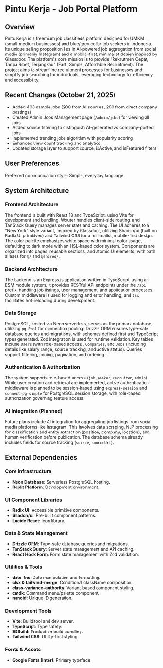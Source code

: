 # Pintu Kerja - Job Portal Platform

## Overview
Pintu Kerja is a freemium job classifieds platform designed for UMKM (small-medium businesses) and blue/grey collar job seekers in Indonesia. Its unique selling proposition lies in AI-powered job aggregation from social media (primarily Instagram) and a mobile-first, minimalist design inspired by Glassdoor. The platform's core mission is to provide "Rekrutmen Cepat, Tanpa Ribet, Terjangkau" (Fast, Simple, Affordable Recruitment). The project aims to streamline recruitment processes for businesses and simplify job searching for individuals, leveraging technology for efficiency and accessibility.

## Recent Changes (October 21, 2025)
- Added 400 sample jobs (200 from AI sources, 200 from direct company postings)
- Created Admin Jobs Management page (`/admin/jobs`) for viewing all jobs
- Added source filtering to distinguish AI-generated vs company-posted jobs
- Implemented trending jobs algorithm with popularity scoring
- Enhanced view count tracking and analytics
- Updated storage layer to support source, isActive, and isFeatured filters

## User Preferences
Preferred communication style: Simple, everyday language.

## System Architecture

### Frontend Architecture
The frontend is built with React 18 and TypeScript, using Vite for development and bundling. Wouter handles client-side routing, and TanStack Query manages server state and caching. The UI adheres to a "New York" style variant, inspired by Glassdoor, utilizing Shadcn/ui (built on Radix UI primitives) and Tailwind CSS for a minimalist, mobile-first design. The color palette emphasizes white space with minimal color usage, defaulting to dark mode with an HSL-based color system. Components are organized into pages, reusable sections, and atomic UI elements, with path aliases for `@/` and `@shared/`.

### Backend Architecture
The backend is an Express.js application written in TypeScript, using an ESM module system. It provides RESTful API endpoints under the `/api` prefix, handling job listings, user management, and application processes. Custom middleware is used for logging and error handling, and `tsx` facilitates hot-reloading during development.

### Data Storage
PostgreSQL, hosted via Neon serverless, serves as the primary database, utilizing `pg Pool` for connection pooling. Drizzle ORM ensures type-safe database queries and migrations, with schemas defined first and TypeScript types generated. Zod integration is used for runtime validation. Key tables include `Users` (with role-based access), `Companies`, and `Jobs` (including details like salary range, source tracking, and active status). Queries support filtering, joining, pagination, and ordering.

### Authentication & Authorization
The system supports role-based access (`job_seeker`, `recruiter`, `admin`). While user creation and retrieval are implemented, active authentication middleware is planned to be session-based using `express-session` and `connect-pg-simple` for PostgreSQL session storage, with role-based authorization governing feature access.

### AI Integration (Planned)
Future plans include AI integration for aggregating job listings from social media platforms like Instagram. This involves data scraping, NLP processing for classification and entity extraction (position, company, location), and human verification before publication. The database schema already includes fields for source tracking (`source`, `sourceUrl`).

## External Dependencies

### Core Infrastructure
- **Neon Database**: Serverless PostgreSQL hosting.
- **Replit Platform**: Development environment.

### UI Component Libraries
- **Radix UI**: Accessible primitive components.
- **Shadcn/ui**: Pre-built component patterns.
- **Lucide React**: Icon library.

### Data & State Management
- **Drizzle ORM**: Type-safe database queries and migrations.
- **TanStack Query**: Server state management and API caching.
- **React Hook Form**: Form state management with Zod validation.

### Utilities & Tools
- **date-fns**: Date manipulation and formatting.
- **clsx & tailwind-merge**: Conditional className composition.
- **class-variance-authority**: Variant-based component styling.
- **cmdk**: Command menu/palette component.
- **nanoid**: Unique ID generation.

### Development Tools
- **Vite**: Build tool and dev server.
- **TypeScript**: Type safety.
- **ESBuild**: Production build bundling.
- **Tailwind CSS**: Utility-first styling.

### Fonts & Assets
- **Google Fonts (Inter)**: Primary typeface.